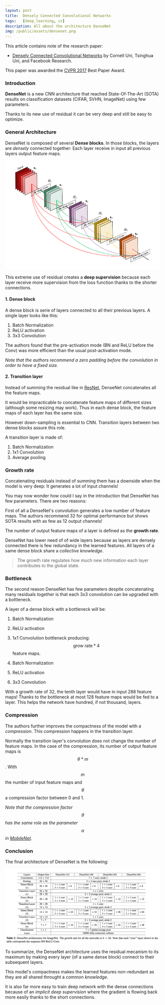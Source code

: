 ```yaml
---
layout: post
title:  Densely Connected Convolutional Networks
tags:   [deep_learning, cv]
description: All about the architecture DenseNet
img: /public/assets/densenet.png
---
```


This article contains note of the research paper:

- [Densely Connected Convolutional Networks](https://arxiv.org/abs/1608.06993) by
Cornell Uni, Tsinghua Uni, and Facebook Research.

This paper was awarded the [CVPR 2017](http://cvpr2017.thecvf.com/) Best Paper Award.

### Introduction

**DenseNet** is a new CNN architecture that reached State-Of-The-Art (SOTA) results
on classification datasets (CIFAR, SVHN, ImageNet) using few parameters.

Thanks to its new use of residual it can be very deep and still be easy to
optimize.


### General Architecture

DenseNet is composed of several **Dense blocks**. In those blocks, the layers are
*densely* connected together: Each layer receive in input all previous layers
output feature maps.

![dense block](/public/assets/densenet.png)

This extreme use of residual creates a **deep supervision** because each layer
receive more supervision from the loss function thanks to the shorter connections.

#### 1. Dense block

A dense block is serie of layers connected to all their previous layers. A single
layer looks like this:

1. Batch Normalization
2. ReLU activation
3. 3x3 Convolution

The authors found that the pre-activation mode (BN and ReLU before the Conv) was
more efficient than the usual post-activation mode.

*Note that the authors recommend a zero padding before the convolution in order
to have a fixed size.*

#### 2. Transition layer

Instead of summing the residual like in [ResNet](https://arxiv.org/abs/1603.05027),
DenseNet concatenates all the feature maps.

It would be impracticable to concatenate feature maps of different sizes (although
some resizing may work). Thus in each dense block, the feature maps of
each layer has the same size.

However down-sampling is essential to CNN. Transition layers between two
dense blocks assure this role.

A transition layer is made of:

1. Batch Normalization
2. 1x1 Convolution
3. Average pooling

### Growth rate

Concatenating residuals instead of summing them has a downside when the model
is very deep: It generates a lot of input channels!

You may now wonder how could I say in the introduction that DenseNet has few
parameters. There are two reasons:

First of all a DenseNet's convolution generates a low number of feature maps.
The authors recommend 32 for optimal performance but shows SOTA results with as
few as 12 output channels!

The number of output feature maps of a layer is defined as the **growth
rate**.

DenseNet has lower need of of wide layers because as layers are densely connected
there is few redundancy in the learned features. All layers of a same dense block
share a *collective knowledge*.

> The growth rate regulates how much new information each layer contributes
> to the global state.

### Bottleneck

The second reason DenseNet has few parameters despite concatenating many residuals
together is that each 3x3 convolution can be upgraded with a bottleneck.

A layer of a dense block with a bottleneck will be:

1. Batch Normalization
2. ReLU activation
3. 1x1 Convolution bottleneck producing: $$\text{grow rate} * 4$$ feature maps.

4. Batch Normalization
5. ReLU activation
6. 3x3 Convolution

With a growth rate of 32, the tenth layer would have in input 288 feature maps!
Thanks to the bottleneck at most 128 feature maps would be fed to a layer. This
helps the network have hundred, if not thousand, layers.

### Compression

The authors further improves the compactness of the model with a *compression*.
This compression happens in the transition layer.

Normally the transition layer's convolution does not change the number of feature
maps. In the case of the compression, its number of output feature maps is
$$\theta * m$$. With $$m$$ the number of input feature maps and $$\theta$$ a
compression factor between 0 and 1.

*Note that the compression factor $$\theta$$ has the same role as the parameter
$$\alpha$$ in [MobileNet](https://arxiv.org/abs/1704.04861).*

### Conclusion

The final architecture of DenseNet is the following:

![densenet architecture](/public/assets/densenet_archi.png)

To summarize, the DenseNet architecture uses the residual mecanism to its maximum
by making every layer (of a same dense block) connect to their subsequent
layers.

This model's compactness makes the learned features non-redundant as they are all
shared throught a *common knowledge*.

It is also far more easy to train deep network with the dense connections because
of an *implicit deep supervision* where the gradient is flowing back more easily
thanks to the short connections.